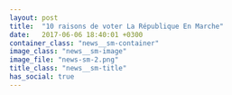```yaml
---
layout: post
title:  "10 raisons de voter La République En Marche"
date:   2017-06-06 18:40:01 +0300
container_class: "news__sm-container"
image_class: "news__sm-image"
image_file: "news-sm-2.png"
title_class: "news__sm-title"
has_social: true
---
```


